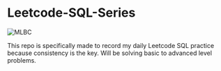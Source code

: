 # Leetcode-SQL-Series

<img length = 800 src ="https://miro.medium.com/v2/resize:fit:1200/1*6QhOmmibGlH1_M1Vi7ipww.png" alt="MLBC">

This repo is specifically made to record my daily Leetcode SQL practice because consistency is the key. Will be solving basic to advanced level problems. 

